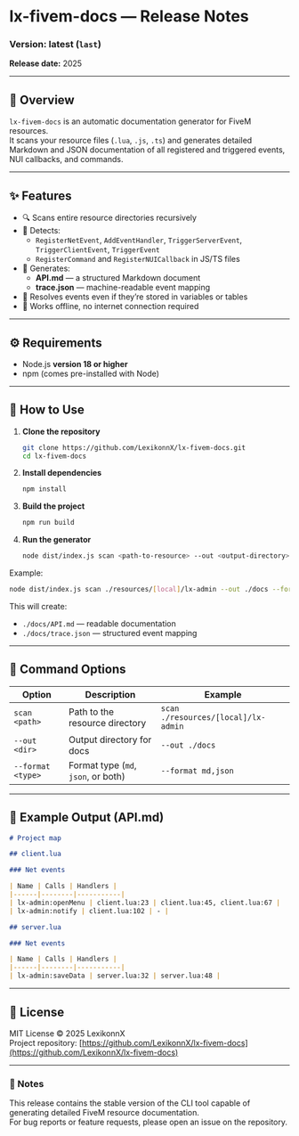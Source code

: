 # lx-fivem-docs — Release Notes

### Version: latest (`last`)
**Release date:** 2025

---

## 🧩 Overview

`lx-fivem-docs` is an automatic documentation generator for FiveM resources.  
It scans your resource files (`.lua`, `.js`, `.ts`) and generates detailed Markdown and JSON documentation of all registered and triggered events, NUI callbacks, and commands.

---

## ✨ Features

- 🔍 Scans entire resource directories recursively  
- 📜 Detects:
  - `RegisterNetEvent`, `AddEventHandler`, `TriggerServerEvent`, `TriggerClientEvent`, `TriggerEvent`
  - `RegisterCommand` and `RegisterNUICallback` in JS/TS files  
- 🧾 Generates:
  - **API.md** — a structured Markdown document  
  - **trace.json** — machine-readable event mapping
- 🧠 Resolves events even if they’re stored in variables or tables
- 🧰 Works offline, no internet connection required

---

## ⚙️ Requirements

- Node.js **version 18 or higher**
- npm (comes pre-installed with Node)

---

## 🚀 How to Use

1. **Clone the repository**
   ```bash
   git clone https://github.com/LexikonnX/lx-fivem-docs.git
   cd lx-fivem-docs
   ```

2. **Install dependencies**
   ```bash
   npm install
   ```

3. **Build the project**
   ```bash
   npm run build
   ```

4. **Run the generator**
   ```bash
   node dist/index.js scan <path-to-resource> --out <output-directory> --format md,json
   ```

Example:
```bash
node dist/index.js scan ./resources/[local]/lx-admin --out ./docs --format md,json
```

This will create:
- `./docs/API.md` — readable documentation
- `./docs/trace.json` — structured event mapping

---

## 🧭 Command Options

| Option | Description | Example |
|---------|-------------|----------|
| `scan <path>` | Path to the resource directory | `scan ./resources/[local]/lx-admin` |
| `--out <dir>` | Output directory for docs | `--out ./docs` |
| `--format <type>` | Format type (`md`, `json`, or both) | `--format md,json` |

---

## 🧠 Example Output (API.md)

```md
# Project map

## client.lua

### Net events

| Name | Calls | Handlers |
|------|--------|-----------|
| lx-admin:openMenu | client.lua:23 | client.lua:45, client.lua:67 |
| lx-admin:notify | client.lua:102 | - |

## server.lua

### Net events

| Name | Calls | Handlers |
|------|--------|-----------|
| lx-admin:saveData | server.lua:32 | server.lua:48 |
```

---

## 🪪 License

MIT License © 2025 LexikonnX  
Project repository: [https://github.com/LexikonnX/lx-fivem-docs](https://github.com/LexikonnX/lx-fivem-docs)

---

### 💬 Notes

This release contains the stable version of the CLI tool capable of generating detailed FiveM resource documentation.  
For bug reports or feature requests, please open an issue on the repository.

